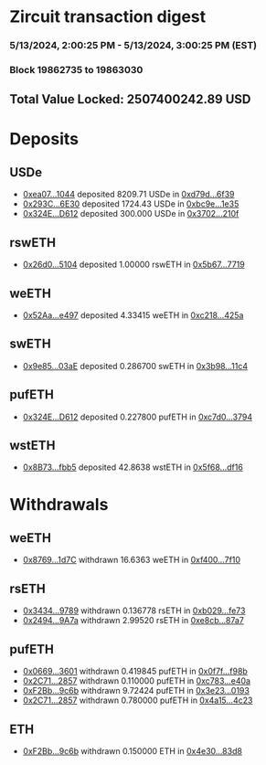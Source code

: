 # Zircuit transaction digest
### 5/13/2024, 2:00:25 PM - 5/13/2024, 3:00:25 PM (EST)
### Block 19862735 to 19863030

## Total Value Locked: 2507400242.89 USD

# Deposits
## USDe
- [0xea07...1044](https://etherscan.io/address/0xea072031B289919c0725fA225bA376fbD5551044) deposited 8209.71 USDe in [0xd79d...6f39](https://etherscan.io/tx/0xea072031B289919c0725fA225bA376fbD5551044)
- [0x293C...6E30](https://etherscan.io/address/0x293C6937D8D82e05B01335F7B33FBA0c8e256E30) deposited 1724.43 USDe in [0xbc9e...1e35](https://etherscan.io/tx/0x293C6937D8D82e05B01335F7B33FBA0c8e256E30)
- [0x324E...D612](https://etherscan.io/address/0x324ED4a35E86ba3aC764CEcc05954aEad8A7D612) deposited 300.000 USDe in [0x3702...210f](https://etherscan.io/tx/0x324ED4a35E86ba3aC764CEcc05954aEad8A7D612)
## rswETH
- [0x26d0...5104](https://etherscan.io/address/0x26d0B14d9f54280be20Ec543DE96e32c04B65104) deposited 1.00000 rswETH in [0x5b67...7719](https://etherscan.io/tx/0x26d0B14d9f54280be20Ec543DE96e32c04B65104)
## weETH
- [0x52Aa...e497](https://etherscan.io/address/0x52Aa899454998Be5b000Ad077a46Bbe360F4e497) deposited 4.33415 weETH in [0xc218...425a](https://etherscan.io/tx/0x52Aa899454998Be5b000Ad077a46Bbe360F4e497)
## swETH
- [0x9e85...03aE](https://etherscan.io/address/0x9e856D1c484730c49E24C2eF78eFB45AB19D03aE) deposited 0.286700 swETH in [0x3b98...11c4](https://etherscan.io/tx/0x9e856D1c484730c49E24C2eF78eFB45AB19D03aE)
## pufETH
- [0x324E...D612](https://etherscan.io/address/0x324ED4a35E86ba3aC764CEcc05954aEad8A7D612) deposited 0.227800 pufETH in [0xc7d0...3794](https://etherscan.io/tx/0x324ED4a35E86ba3aC764CEcc05954aEad8A7D612)
## wstETH
- [0x8B73...fbb5](https://etherscan.io/address/0x8B731436602F33ba291FCE77A71F51Bd116ffbb5) deposited 42.8638 wstETH in [0x5f68...df16](https://etherscan.io/tx/0x8B731436602F33ba291FCE77A71F51Bd116ffbb5)
# Withdrawals
## weETH
- [0x8769...1d7C](https://etherscan.io/address/0x8769490969103004CbDCf83baFd6f18993cC1d7C) withdrawn 16.6363 weETH in [0xf400...7f10](https://etherscan.io/tx/0x8769490969103004CbDCf83baFd6f18993cC1d7C)
## rsETH
- [0x3434...9789](https://etherscan.io/address/0x34349c5569e7B846c3558961552D2202760A9789) withdrawn 0.136778 rsETH in [0xb029...fe73](https://etherscan.io/tx/0x34349c5569e7B846c3558961552D2202760A9789)
- [0x2494...9A7a](https://etherscan.io/address/0x2494997D849541f5B6BD5B308b89C6f40F8f9A7a) withdrawn 2.99520 rsETH in [0xe8cb...87a7](https://etherscan.io/tx/0x2494997D849541f5B6BD5B308b89C6f40F8f9A7a)
## pufETH
- [0x0669...3601](https://etherscan.io/address/0x066984C30D54d1F52D3e3234bECE92CB212A3601) withdrawn 0.419845 pufETH in [0x0f7f...f98b](https://etherscan.io/tx/0x066984C30D54d1F52D3e3234bECE92CB212A3601)
- [0x2C71...2857](https://etherscan.io/address/0x2C7138324930c9E330973a6D5b9cA0fDd5702857) withdrawn 0.110000 pufETH in [0xc783...e40a](https://etherscan.io/tx/0x2C7138324930c9E330973a6D5b9cA0fDd5702857)
- [0xF2Bb...9c6b](https://etherscan.io/address/0xF2Bbb2B46162cB3a1ab2868C67582B2050699c6b) withdrawn 9.72424 pufETH in [0x3e23...0193](https://etherscan.io/tx/0xF2Bbb2B46162cB3a1ab2868C67582B2050699c6b)
- [0x2C71...2857](https://etherscan.io/address/0x2C7138324930c9E330973a6D5b9cA0fDd5702857) withdrawn 0.780000 pufETH in [0x4a15...4c23](https://etherscan.io/tx/0x2C7138324930c9E330973a6D5b9cA0fDd5702857)
## ETH
- [0xF2Bb...9c6b](https://etherscan.io/address/0xF2Bbb2B46162cB3a1ab2868C67582B2050699c6b) withdrawn 0.150000 ETH in [0x4e30...83d8](https://etherscan.io/tx/0xF2Bbb2B46162cB3a1ab2868C67582B2050699c6b)
